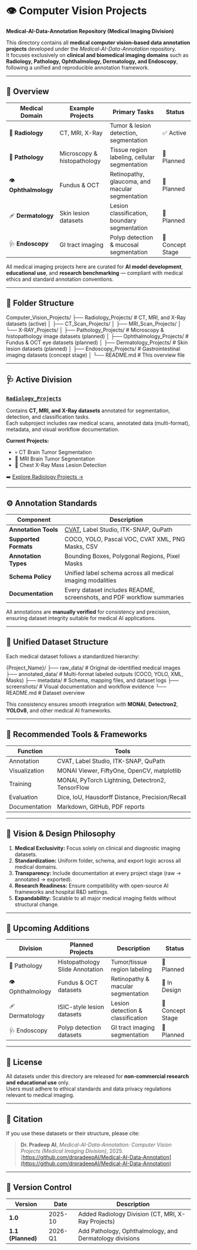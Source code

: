 # 👁️ Computer Vision Projects  
**Medical-AI-Data-Annotation Repository (Medical Imaging Division)**

This directory contains all **medical computer vision–based data annotation projects** developed under the *Medical-AI-Data-Annotation* repository.  
It focuses exclusively on **clinical and biomedical imaging domains** such as **Radiology, Pathology, Ophthalmology, Dermatology, and Endoscopy**, following a unified and reproducible annotation framework.

---

## 🧠 Overview

| Medical Domain | Example Projects | Primary Tasks | Status |
|----------------|------------------|----------------|---------|
| 🩻 **Radiology** | CT, MRI, X-Ray | Tumor & lesion detection, segmentation | ✅ Active |
| 🔬 **Pathology** | Microscopy & histopathology | Tissue region labeling, cellular segmentation | 🧩 Planned |
| 👁️ **Ophthalmology** | Fundus & OCT | Retinopathy, glaucoma, and macular segmentation | 🧩 Planned |
| 🩹 **Dermatology** | Skin lesion datasets | Lesion classification, boundary segmentation | 🧩 Planned |
| 🩺 **Endoscopy** | GI tract imaging | Polyp detection & mucosal segmentation | 🧠 Concept Stage |

All medical imaging projects here are curated for **AI model development**, **educational use**, and **research benchmarking** — compliant with medical ethics and standard annotation conventions.

---

## 📁 Folder Structure

Computer_Vision_Projects/
├── Radiology_Projects/ # CT, MRI, and X-Ray datasets (active)
│ ├── CT_Scan_Projects/
│ ├── MRI_Scan_Projects/
│ └── X-RAY_Projects/
│
├── Pathology_Projects/ # Microscopy & histopathology image datasets (planned)
│
├── Ophthalmology_Projects/ # Fundus & OCT eye datasets (planned)
│
├── Dermatology_Projects/ # Skin lesion datasets (planned)
│
├── Endoscopy_Projects/ # Gastrointestinal imaging datasets (concept stage)
│
└── README.md # This overview file

---

## 🩺 Active Division

### [`Radiology_Projects`](./Radiology_Projects)
Contains **CT, MRI, and X-Ray datasets** annotated for segmentation, detection, and classification tasks.  
Each subproject includes raw medical scans, annotated data (multi-format), metadata, and visual workflow documentation.

**Current Projects:**
- 💀 CT Brain Tumor Segmentation  
- 🧠 MRI Brain Tumor Segmentation  
- 🩻 Chest X-Ray Mass Lesion Detection  

➡️ [Explore Radiology Projects →](./Radiology_Projects)

---

## ⚙️ Annotation Standards

| Component | Description |
|------------|--------------|
| **Annotation Tools** | [CVAT](https://cvat.org/), Label Studio, ITK-SNAP, QuPath |
| **Supported Formats** | COCO, YOLO, Pascal VOC, CVAT XML, PNG Masks, CSV |
| **Annotation Types** | Bounding Boxes, Polygonal Regions, Pixel Masks |
| **Schema Policy** | Unified label schema across all medical imaging modalities |
| **Documentation** | Every dataset includes README, screenshots, and PDF workflow summaries |

All annotations are **manually verified** for consistency and precision, ensuring dataset integrity suitable for medical AI applications.

---

## 🧬 Unified Dataset Structure

Each medical dataset follows a standardized hierarchy:

{Project_Name}/
├── raw_data/ # Original de-identified medical images
├── annotated_data/ # Multi-format labeled outputs (COCO, YOLO, XML, Masks)
├── metadata/ # Schema, mapping files, and dataset logs
├── screenshots/ # Visual documentation and workflow evidence
└── README.md # Dataset overview

This consistency ensures smooth integration with **MONAI**, **Detectron2**, **YOLOv8**, and other medical AI frameworks.

---

## 🧰 Recommended Tools & Frameworks

| Function | Tools |
|-----------|--------|
| Annotation | CVAT, Label Studio, ITK-SNAP, QuPath |
| Visualization | MONAI Viewer, FiftyOne, OpenCV, matplotlib |
| Training | MONAI, PyTorch Lightning, Detectron2, TensorFlow |
| Evaluation | Dice, IoU, Hausdorff Distance, Precision/Recall |
| Documentation | Markdown, GitHub, PDF reports |

---

## 🧠 Vision & Design Philosophy

1. **Medical Exclusivity:** Focus solely on clinical and diagnostic imaging datasets.  
2. **Standardization:** Uniform folder, schema, and export logic across all medical domains.  
3. **Transparency:** Include documentation at every project stage (raw → annotated → exported).  
4. **Research Readiness:** Ensure compatibility with open-source AI frameworks and hospital R&D settings.  
5. **Expandability:** Scalable to all major medical imaging fields without structural change.

---

## 🧩 Upcoming Additions

| Division | Planned Projects | Description | Status |
|-----------|------------------|-------------|---------|
| 🔬 Pathology | Histopathology Slide Annotation | Tumor/tissue region labeling | 🧩 Planned |
| 👁️ Ophthalmology | Fundus & OCT datasets | Retinopathy & macular segmentation | 🔄 In Design |
| 🩹 Dermatology | ISIC-style lesion datasets | Lesion detection & classification | 🧠 Concept Stage |
| 🩺 Endoscopy | Polyp detection datasets | GI tract imaging segmentation | 🧩 Planned |

---

## 📜 License

All datasets under this directory are released for **non-commercial research and educational use** only.  
Users must adhere to ethical standards and data privacy regulations relevant to medical imaging.

---

## 🧾 Citation

If you use these datasets or their structure, please cite:

> **Dr. Pradeep AI**, *Medical-AI-Data-Annotation: Computer Vision Projects (Medical Imaging Division)*, 2025.  
> [https://github.com/drpradeepAI/Medical-AI-Data-Annotation](https://github.com/drpradeepAI/Medical-AI-Data-Annotation)

---

## 🧾 Version Control

| Version | Date | Description |
|----------|------|-------------|
| **1.0** | 2025-10 | Added Radiology Division (CT, MRI, X-Ray Projects) |
| **1.1 (Planned)** | 2026-Q1 | Add Pathology, Ophthalmology, and Dermatology divisions |

